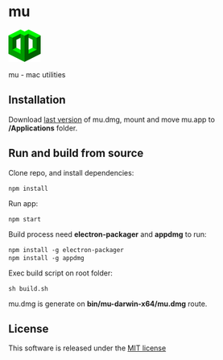 # mu

![mu - mac utilities](https://raw.githubusercontent.com/sidedevorg/mu/master/muTemplate32x32%402x.png)

mu - mac utilities

## Installation

Download [last version](https://github.com/sidedevorg/mu/raw/master/bin/mu-darwin-x64/mu.dmg) of mu.dmg, mount and move mu.app to **/Applications** folder.

## Run and build from source

Clone repo, and install dependencies:

```shell
npm install
```

Run app:

```shell
npm start
```

Build process need **electron-packager** and **appdmg** to run:

```shell
npm install -g electron-packager
npm install -g appdmg
```

Exec build script on root folder:

```shell
sh build.sh
```

mu.dmg is generate on **bin/mu-darwin-x64/mu.dmg** route.

## License
This software is released under the [MIT license](https://github.com/sidedevorg/mu/blob/master/LICENSE)

